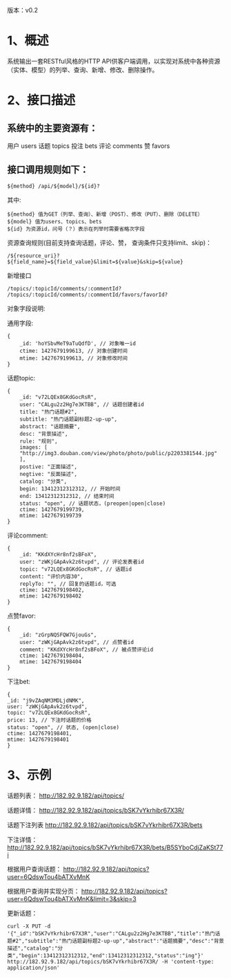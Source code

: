 版本：v0.2

# 1、概述

系统输出一套RESTful风格的HTTP API供客户端调用，以实现对系统中各种资源（实体、模型）的列举、查询、新增、修改、删除操作。

# 2、接口描述
## 系统中的主要资源有：
用户 users
话题 topics
投注 bets
评论 comments
赞 favors

## 接口调用规则如下：

`${method} /api/${model}/${id}?`

其中:

```
${method} 值为GET（列举、查询）、新增（POST）、修改（PUT）、删除（DELETE）
${model} 值为users、topics、bets
${id} 为资源id，问号（？）表示在列举时需要省略次字段
```

资源查询规则(目前支持查询话题，评论、赞， 查询条件只支持limit、skip)：

```
/${resource_uri}?${field_name}=${field_value}&limit=${value}&skip=${value}
```

新增接口

```
/topics/:topicId/comments/:commentId?
/topics/:topicId/comments/:commentId/favors/favorId?
```

对象字段说明:

通用字段: 

```
{
    _id: 'hoYSbvMeT9aTuQdfD', // 对象唯一id
    ctime: 1427679199613, // 对象创建时间
    mtime: 1427679199613, // 对象修改时间
}
```

话题topic: 

```
{
    _id: "v72LQEx8GKdGocRsR",
    user: "CALgu2z2Hg7e3KTBB", // 话题创建者id
    title: "热门话题#2",
    subtitle: "热门话题副标题2-up-up",
    abstract: "话题摘要",
    desc: "背景描述",
    rule: "规则",
    images: [
    "http://img3.douban.com/view/photo/photo/public/p2203381544.jpg"
    ],
    postive: "正面描述",
    negtive: "反面描述",
    catalog: "分类",
    begin: 13412312312312, // 开始时间
    end: 13412312312312, // 结束时间
    status: "open", // 话题状态，(preopen|open|close)
    ctime: 1427679199739,
    mtime: 1427679199739
}
```
评论comment: 

```
{
    _id: "KKdXYcHr8nf2sBFoX",
    user: "zWKjGApAvk2z6tvpd", // 评论发表者id
    topic: "v72LQEx8GKdGocRsR", // 话题id
    content: "评价内容30",
    replyTo: "", // 回复的话题id，可选
    ctime: 1427679198402,
    mtime: 1427679198402
}
```
点赞favor: 

```
{
    _id: "zGrpNQSFQW7GjouGs",
    user: "zWKjGApAvk2z6tvpd", // 点赞者id
    comment: "KKdXYcHr8nf2sBFoX", // 被点赞评论id
    ctime: 1427679198404,
    mtime: 1427679198404
}
```
下注bet: 

```
{
_id: "j9vZAqNM3MDLjdNMK",
user: "zWKjGApAvk2z6tvpd",
topic: "v72LQEx8GKdGocRsR",
price: 13, // 下注时话题的价格
status: "open", // 状态, (open|close)
ctime: 1427679198401,
mtime: 1427679198401
}
```

# 3、示例
话题列表：
http://182.92.9.182/api/topics/

话题详情：
http://182.92.9.182/api/topics/bSK7vYkrhibr67X3R/

话题下注列表
http://182.92.9.182/api/topics/bSK7vYkrhibr67X3R/bets

下注详情：
http://182.92.9.182/api/topics/bSK7vYkrhibr67X3R/bets/B5SYboCdjZaKSt77i

根据用户查询话题：
http://182.92.9.182/api/topics?user=6QdswTou4bATXvMnK

根据用户查询并实现分页：
http://182.92.9.182/api/topics?user=6QdswTou4bATXvMnK&limit=3&skip=3

更新话题：
```
curl -X PUT -d '{"_id":"bSK7vYkrhibr67X3R","user":"CALgu2z2Hg7e3KTBB","title":"热门话题#2","subtitle":"热门话题副标题2-up-up","abstract":"话题摘要","desc":"背景描述","catalog":"分类","begin":13412312312312,"end":13412312312312,"status":"ing"}' http://182.92.9.182/api/topics/bSK7vYkrhibr67X3R/ -H 'content-type: application/json'
```




